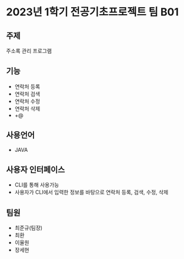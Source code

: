 # 2023년 1학기 전공기초프로젝트 팀 B01
## 주제
주소록 관리 프로그램

## 기능
- 연락처 등록
- 연락처 검색
- 연락처 수정
- 연락처 삭제
- +@

## 사용언어
- JAVA
## 사용자 인터페이스
- CLI를 통해 사용가능
- 사용자가 CLI에서 입력한 정보를 바탕으로 연락처 등록, 검색, 수정, 삭제 

## 팀원
- 최준규(팀장)
- 최환
- 이율원
- 장세현
